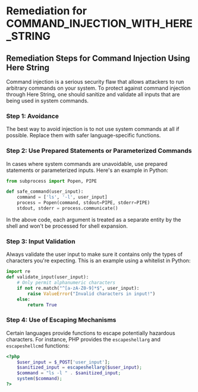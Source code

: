 # Remediation for COMMAND_INJECTION_WITH_HERE_STRING

## Remediation Steps for Command Injection Using Here String

Command injection is a serious security flaw that allows attackers to run arbitrary commands on your system. To protect against command injection through Here String, one should sanitize and validate all inputs that are being used in system commands.

### Step 1: Avoidance

The best way to avoid injection is to not use system commands at all if possible. Replace them with safer language-specific functions.

### Step 2: Use Prepared Statements or Parameterized Commands

In cases where system commands are unavoidable, use prepared statements or parameterized inputs. Here's an example in Python:

```python
from subprocess import Popen, PIPE 

def safe_command(user_input): 
    command = ['ls', '-l', user_input] 
    process = Popen(command, stdout=PIPE, stderr=PIPE)
    stdout, stderr = process.communicate()
```
In the above code, each argument is treated as a separate entity by the shell and won't be processed for shell expansion.

### Step 3: Input Validation

Always validate the user input to make sure it contains only the types of characters you're expecting. This is an example using a whitelist in Python:

```python
import re
def validate_input(user_input): 
    # Only permit alphanumeric characters
    if not re.match("^[a-zA-Z0-9]*$", user_input):
        raise ValueError("Invalid characters in input!")
    else:
        return True
```

### Step 4: Use of Escaping Mechanisms 

Certain languages provide functions to escape potentially hazardous characters. For instance, PHP provides the `escapeshellarg` and `escapeshellcmd` functions:

```php
<?php
    $user_input = $_POST['user_input'];
    $sanitized_input = escapeshellarg($user_input);
    $command = "ls -l " . $sanitized_input;
    system($command);
?>
```